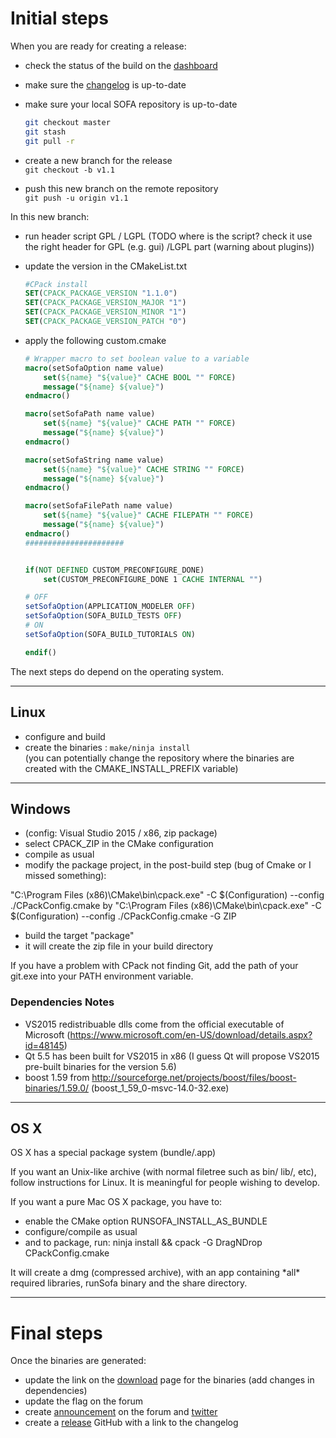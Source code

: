 # Initial steps

When you are ready for creating a release:

*   check the status of the build on the [dashboard](http://www.sofa-framework.org/dash/)
*   make sure the [changelog](https://github.com/sofa-framework/sofa/blob/master/CHANGELOG.md) is up-to-date
*   make sure your local SOFA repository is up-to-date  
    ```bash
    git checkout master  
    git stash  
    git pull -r
    ```
    
*   create a new branch for the release  
    `git checkout -b v1.1`
*   push this new branch on the remote repository  
    `git push -u origin v1.1`

In this new branch:  
*   run header script GPL / LGPL (TODO where is the script? check it use the right header for GPL (e.g. gui) /LGPL part (warning about plugins))  
*   update the version in the CMakeList.txt  
    ```cmake
    #CPack install  
    SET(CPACK_PACKAGE_VERSION "1.1.0")  
    SET(CPACK_PACKAGE_VERSION_MAJOR "1")  
    SET(CPACK_PACKAGE_VERSION_MINOR "1")  
    SET(CPACK_PACKAGE_VERSION_PATCH "0")
    ```
    
*   apply the following custom.cmake  
    ```cmake
    # Wrapper macro to set boolean value to a variable
    macro(setSofaOption name value)
        set(${name} "${value}" CACHE BOOL "" FORCE)
        message("${name} ${value}")
    endmacro()

    macro(setSofaPath name value)
        set(${name} "${value}" CACHE PATH "" FORCE)
        message("${name} ${value}")
    endmacro()

    macro(setSofaString name value)
        set(${name} "${value}" CACHE STRING "" FORCE)
        message("${name} ${value}")
    endmacro()

    macro(setSofaFilePath name value)
        set(${name} "${value}" CACHE FILEPATH "" FORCE)
        message("${name} ${value}")
    endmacro()
    ######################


    if(NOT DEFINED CUSTOM_PRECONFIGURE_DONE)
        set(CUSTOM_PRECONFIGURE_DONE 1 CACHE INTERNAL "")

    # OFF
    setSofaOption(APPLICATION_MODELER OFF)
    setSofaOption(SOFA_BUILD_TESTS OFF)
    # ON
    setSofaOption(SOFA_BUILD_TUTORIALS ON)

    endif()
    ```

The next steps do depend on the operating system.

* * * 

## Linux


*   configure and build
*   create the binaries : `make/ninja install`  
    (you can potentially change the repository where the binaries are created with the CMAKE_INSTALL_PREFIX variable)

* * * 

## Windows

-   (config: Visual Studio 2015 / x86, zip package)
-   select CPACK\_ZIP in the CMake configuration
-   compile as usual
-   modify the package project, in the post-build step (bug of Cmake or
    I missed something):

"C:\\Program Files (x86)\\CMake\\bin\\cpack.exe" -C \$(Configuration)
--config ./CPackConfig.cmake by "C:\\Program Files
(x86)\\CMake\\bin\\cpack.exe" -C \$(Configuration) --config
./CPackConfig.cmake -G ZIP

-   build the target "package"
-   it will create the zip file in your build directory

If you have a problem with CPack not finding Git, add the path of your
git.exe into your PATH environment variable.

### Dependencies Notes

-   VS2015 redistribuable dlls come from the official executable of
    Microsoft (https://www.microsoft.com/en-US/download/details.aspx?id=48145)
-   Qt 5.5 has been built for VS2015 in x86 (I guess Qt will propose
    VS2015 pre-built binaries for the version 5.6)
-   boost 1.59 from
    <http://sourceforge.net/projects/boost/files/boost-binaries/1.59.0/> (boost\_1\_59\_0-msvc-14.0-32.exe)

* * * 

## OS X

OS X has a special package system (bundle/.app)

If you want an Unix-like archive (with normal filetree such as bin/
lib/, etc), follow instructions for Linux. It is meaningful for people
wishing to develop.

If you want a pure Mac OS X package, you have to:

-   enable the CMake option RUNSOFA\_INSTALL\_AS\_BUNDLE
-   configure/compile as usual
-   and to package, run: ninja install && cpack -G DragNDrop
    CPackConfig.cmake

It will create a dmg (compressed archive), with an app containing
\*all\* required libraries, runSofa binary and the share directory.

* * * 

# Final steps

Once the binaries are generated:

*   update the link on the [download](https://www.sofa-framework.org/download/) page for the binaries (add changes in dependencies)
*   update the flag on the forum
*   create [announcement](https://www.sofa-framework.org/community/forum/section/announcements-infos/) on the forum and [twitter](https://twitter.com/SofaFramework)
*   create a [release](https://github.com/sofa-framework/sofa/releases) GitHub with a link to the changelog
